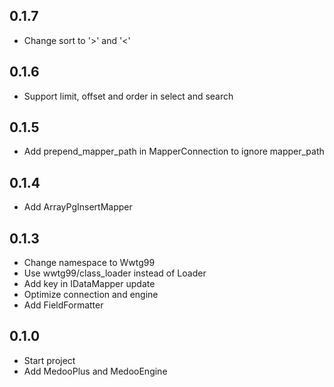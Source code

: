 ## 0.1.7
- Change sort to '>' and '<'

## 0.1.6
- Support limit, offset and order in select and search

## 0.1.5
- Add prepend_mapper_path in MapperConnection to ignore mapper_path

## 0.1.4
- Add ArrayPgInsertMapper

## 0.1.3
- Change namespace to Wwtg99
- Use wwtg99/class_loader instead of Loader
- Add key in IDataMapper update
- Optimize connection and engine
- Add FieldFormatter

## 0.1.0
- Start project
- Add MedooPlus and MedooEngine
